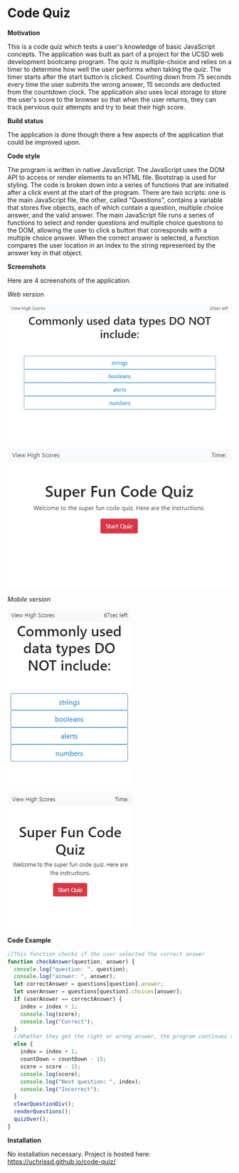 # Code Quiz

**Motivation**

This is a code quiz which tests a user's knowledge of basic JavaScript concepts. The application was built as part of a project for the UCSD web development bootcamp program. The quiz is multiple-choice and relies on a timer to determine how well the user performs when taking the quiz. The timer starts after the start button is clicked. Counting down from 75 seconds every time the user submits the wrong answer, 15 seconds are deducted from the countdown clock. The application also uses local storage to store the user's score to the browser so that when the user returns, they can track pervious quiz attempts and try to beat their high score.

**Build status**

The application is done though there a few aspects of the application that could be improved upon.

**Code style**

The program is written in native JavaScript. The JavaScript uses the DOM API to access or render elements to an HTML file. Bootstrap is used for styling. The code is broken down into a series of functions that are initiated after a click event at the start of the program. There are two scripts: one is the main JavaScript file, the other, called "Questions", contains a variable that stores five objects, each of which contain a question, multiple choice answer, and the valid answer. The main JavaScript file runs a series of functions to select and render questions and multiple choice questions to the DOM, allowing the user to click a button that corresponds with a multiple choice answer. When the correct answer is selected, a function compares the user location in an index to the string represented by the answer key in that object.

**Screenshots**

Here are 4 screenshots of the application.

_Web version_

![Code quiz screenshot](assets/images/desktop-code-quiz-question-screenshot.jpg)

![Code quiz screenshot](assets/images/desktop-code-quiz-screenshot.jpg)

_Mobile version_

![Code quiz screenshot](assets/images/mobile-code-quiz-question-screenshot.jpg)

![Code quiz screenshot](assets/images/mobile-code-quiz-screenshot.jpg)

**Code Example**

```javascript
//This function checks if the user selected the correct answer
function checkAnswer(question, answer) {
  console.log("question: ", question);
  console.log("asnwer: ", answer);
  let correctAnswer = questions[question].answer;
  let userAnswer = questions[question].choices[answer];
  if (userAnswer == correctAnswer) {
    index = index + 1;
    console.log(score);
    console.log("Correct");
  }
  //Whether they get the right or wrong answer, the program continues to the next question and deducts 15 seconds from the quiz clock
  else {
    index = index + 1;
    countDown = countDown - 15;
    score = score - 15;
    console.log(score);
    console.log("Next question: ", index);
    console.log("Incorrect");
  }
  clearQuestionDiv();
  renderQuestions();
  quizOver();
}
```

**Installation**

No installation necessary. Project is hosted here: https://uchrissd.github.io/code-quiz/
